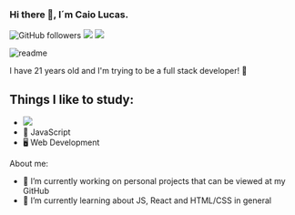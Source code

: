### Hi there 👋, I´m Caio Lucas.

<img alt="GitHub followers" src="https://img.shields.io/github/followers/caiolucass?style=social"/> <img src="https://img.shields.io/static/v1?label=gmail&message=caiolfsantoss@gmail.com&color=red&style=social&logo=GMAIL"/> <img src="https://img.shields.io/static/v1?label=linkedin&message=caio-lucas-3886a4140&color=red&style=social&logo=LINKEDIN"/>


![readme](https://user-images.githubusercontent.com/30939594/91096952-3e3c0f00-e635-11ea-9ee3-a216d8316724.gif)


I have 21 years old and I'm trying to be a full stack developer! 💜

## Things I like to study:
- <img src="https://img.shields.io/static/v1?label=react&message=framework&color=blue&style=for-the-badge&logo=REACT"/>
- 📱 JavaScript
- 🖥 Web Development

About me:  
- 🔭 I’m currently working on personal projects that can be viewed at my GitHub
- 🌱 I’m currently learning about JS, React and HTML/CSS in general


